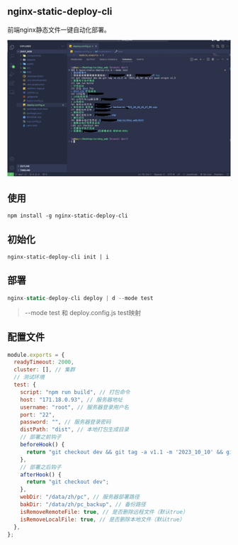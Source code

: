 ## nginx-static-deploy-cli

前端nginx静态文件一键自动化部署。

![Image text](https://github.com/lqPrototype/nginx-static-deploy-cli/blob/master/sc.png)


## 使用

```
npm install -g nginx-static-deploy-cli

```

## 初始化

```
nginx-static-deploy-cli init | i

```

## 部署

```javascript
nginx-static-deploy-cli deploy | d --mode test

```

> --mode test 和 deploy.config.js test映射


## 配置文件

```javascript
module.exports = {
  readyTimeout: 2000,
  cluster: [], // 集群
  // 测试环境
  test: {
    script: "npm run build", // 打包命令
    host: "171.18.0.93", // 服务器地址
    username: "root", // 服务器登录用户名
    port: "22",
    password: "", // 服务器登录密码
    distPath: "dist", // 本地打包生成目录
    // 部署之前钩子
    beforeHook() {
      return "git checkout dev && git tag -a v1.1 -m '2023_10_10' && git push origin v1.1";
    },
    // 部署之后钩子
    afterHook() {
      return "git checkout dev";
    },
    webDir: "/data/zh/pc", // 服务器部署路径
    bakDir: "/data/zh/pc_backup", // 备份路径
    isRemoveRemoteFile: true, // 是否删除远程文件（默认true）
    isRemoveLocalFile: true, // 是否删除本地文件（默认true）
  },
};


```